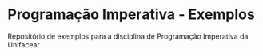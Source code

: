# Programação Imperativa - Exemplos
Repositório de exemplos para a disciplina de Programação Imperativa da Unifacear

